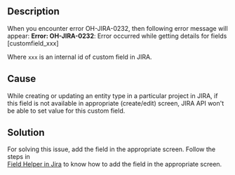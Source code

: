 ## Description

When you encounter error OH-JIRA-0232, then following error message will appear:
 **Error: OH-JIRA-0232**: Error occurred while getting details for fields [customfield_xxx]

Where `xxx` is an internal id of custom field in JIRA.

## Cause

While creating or updating an entity type in a particular project in JIRA, if this field is not available in appropriate (create/edit) screen, JIRA API won't be able to set value for this custom field. 

## Solution

For solving this issue, add the field in the appropriate screen. Follow the steps in  
[Field Helper in Jira](../../../../connectors/jira.md#field-helper) to know how to add the field in the appropriate screen.
